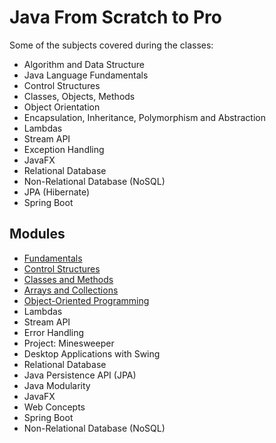 # Java From Scratch to Pro

Some of the subjects covered during the classes:

- Algorithm and Data Structure
- Java Language Fundamentals
- Control Structures
- Classes, Objects, Methods
- Object Orientation
- Encapsulation, Inheritance, Polymorphism and Abstraction
- Lambdas
- Stream API
- Exception Handling
- JavaFX
- Relational Database
- Non-Relational Database (NoSQL)
- JPA (Hibernate)
- Spring Boot

## Modules

- [Fundamentals](src/fundamentals/)
- [Control Structures](src/Control%20Structures/)
- [Classes and Methods](src/Classes%20and%20Methods/)
- [Arrays and Collections](src/Arrays%20and%20Collections/)
- [Object-Oriented Programming](src/Object-Oriented%20Programming/)
- Lambdas
- Stream API
- Error Handling
- Project: Minesweeper
- Desktop Applications with Swing
- Relational Database
- Java Persistence API (JPA)
- Java Modularity
- JavaFX
- Web Concepts
- Spring Boot
- Non-Relational Database (NoSQL)
